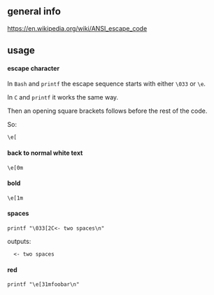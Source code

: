 ## general info

https://en.wikipedia.org/wiki/ANSI_escape_code

## usage

#### escape character

In `Bash` and `printf` the escape sequence starts with either `\033` or `\e`.

In `C` and `printf` it works the same way.

Then an opening square brackets follows before the rest of the code.

So:
```
\e[
```

#### back to normal white text

```
\e[0m
```

#### bold

```
\e[1m
```

#### spaces

```
printf "\033[2C<- two spaces\n"
```
outputs:
```
  <- two spaces
```

#### red

```
printf "\e[31mfoobar\n"
```
